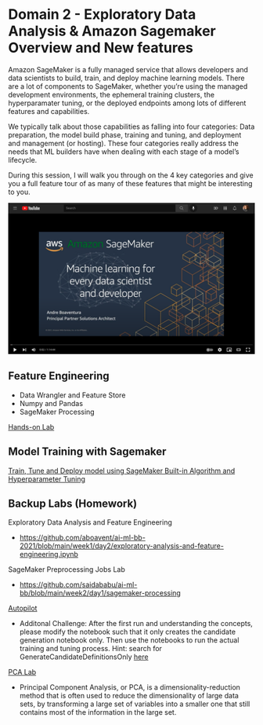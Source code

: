 # Domain 2 - Exploratory Data Analysis & Amazon Sagemaker Overview and New features

Amazon SageMaker is a fully managed service that allows developers and data scientists  to build, train, and deploy machine learning models. There are a lot of components to SageMaker, whether you’re using the managed development environments, the ephemeral training clusters, the hyperparamater tuning, or the deployed endpoints among lots of different features and capabilities. 

We typically talk about those capabilities as falling into four categories: Data preparation, the model build phase, training and tuning, and deployment and management (or hosting). 
These four categories really address the needs that ML builders have when dealing with each stage of a model’s lifecycle. 

During this session, I will walk you through on the 4 key categories and give you a full feature tour of as many of these features that might be interesting to you. 

[![AWS Deep Learning Containers on ECS](../../images/Amazon_Sagemaker_Overview_Youtube.png)](https://youtu.be/u2UPZBWGPHs)


## Feature Engineering
- Data Wrangler and Feature Store
- Numpy and Pandas
- SageMaker Processing

[Hands-on Lab](https://sagemaker-immersionday.workshop.aws/en/lab1.html)

## Model Training with Sagemaker
[Train, Tune and Deploy model using SageMaker Built-in Algorithm and Hyperparameter Tuning](https://sagemaker-immersionday.workshop.aws/en/lab2.html)

## Backup Labs (Homework)
Exploratory Data Analysis and Feature Engineering
- https://github.com/aboavent/ai-ml-bb-2021/blob/main/week1/day2/exploratory-analysis-and-feature-engineering.ipynb

SageMaker Preprocessing Jobs Lab 
- https://github.com/saidababu/ai-ml-bb/blob/main/week2/day1/sagemaker-processing

[Autopilot](./autopilot.ipynb)

* Additonal Challenge: After the first run and understanding the concepts, please modify the notebook such that it only creates the candidate generation notebook only. Then use the notebooks to run the actual training and tuning process. Hint: search for GenerateCandidateDefinitionsOnly [here](https://boto3.amazonaws.com/v1/documentation/api/latest/reference/services/sagemaker.html#SageMaker.Client.create_auto_ml_job)

[PCA Lab](https://github.com/aws/amazon-sagemaker-examples/blob/f0a137dab6397d6e5649dc780f8278cfade4a7dc/introduction_to_amazon_algorithms/pca_mnist/pca_mnist.ipynb)

- Principal Component Analysis, or PCA, is a dimensionality-reduction method that is often used to reduce the dimensionality of large data sets, by transforming a large set of variables into a smaller one that still contains most of the information in the large set.


